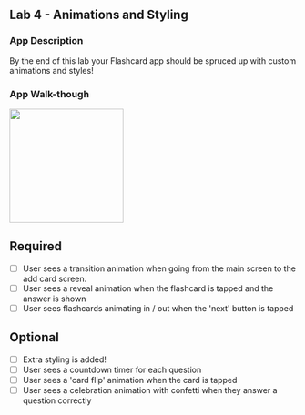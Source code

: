 ## Lab 4 - Animations and Styling

### App Description
By the end of this lab your Flashcard app should be spruced up with custom animations and styles! 

### App Walk-though
<img src="YOUR_GIF_URL_HERE" width=200><br>

## Required
- [ ] User sees a transition animation when going from the main screen to the add card screen.
- [ ] User sees a reveal animation when the flashcard is tapped and the answer is shown
- [ ] User sees flashcards animating in / out when the 'next' button is tapped

## Optional
- [ ] Extra styling is added!
- [ ] User sees a countdown timer for each question
- [ ] User sees a 'card flip' animation when the card is tapped
- [ ] User sees a celebration animation with confetti when they answer a question correctly